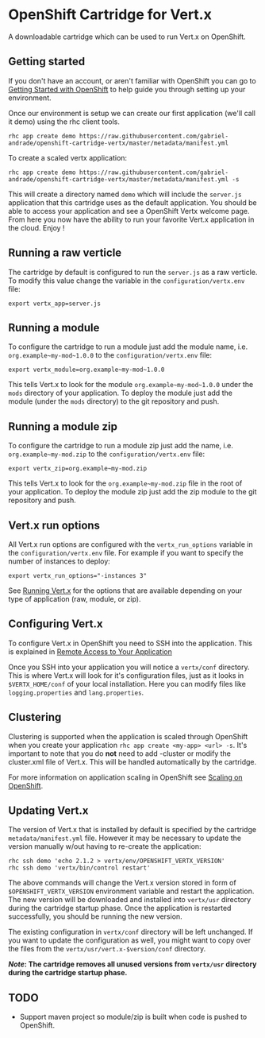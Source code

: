 # OpenShift Cartridge for Vert.x
A downloadable cartridge which can be used to run Vert.x on OpenShift. 

## Getting started

If you don't have an account, or aren't familiar with OpenShift you can go to 
[Getting Started with OpenShift](https://www.openshift.com/get-started/) to help guide you through setting up your environment.

Once our environment is setup we can create our first application (we'll call it demo) using the rhc client tools.

    rhc app create demo https://raw.githubusercontent.com/gabriel-andrade/openshift-cartridge-vertx/master/metadata/manifest.yml

To create a scaled vertx application:

    rhc app create demo https://raw.githubusercontent.com/gabriel-andrade/openshift-cartridge-vertx/master/metadata/manifest.yml -s

This will create a directory named `demo` which will include the `server.js` application that this cartridge uses as the
default application. You should be able to access your application and see a OpenShift Vertx welcome page. From here you
now have the ability to run your favorite Vert.x application in the cloud. Enjoy !

## Running a raw verticle

The cartridge by default is configured to run the `server.js` as a raw verticle. To modify this value change the variable in the `configuration/vertx.env` file:

    export vertx_app=server.js

## Running a module

To configure the cartridge to run a module just add the module name, i.e. `org.example~my-mod~1.0.0` to the `configuration/vertx.env` file:

    export vertx_module=org.example~my-mod~1.0.0

This tells Vert.x to look for the module `org.example~my-mod~1.0.0` under the `mods` directory of your application. To deploy the module just add the module (under the `mods` directory) to the git repository and push.

## Running a module zip

To configure the cartridge to run a module zip just add the name, i.e. `org.example~my-mod.zip` to the `configuration/vertx.env` file:


    export vertx_zip=org.example~my-mod.zip


This tells Vert.x to look for the `org.example~my-mod.zip` file in the root of your application. To deploy the module zip just add the zip module to the git repository and push.

## Vert.x run options

All Vert.x run options are configured with the `vertx_run_options` variable in the `configuration/vertx.env` file. For example if you want to specify the number of instances to deploy:

    export vertx_run_options="-instances 3"


See [Running Vert.x](http://vertx.io/manual.html#using-vertx-from-the-command-line) for the options that are available depending on your type of application (raw, module, or zip).

## Configuring Vert.x

To configure Vert.x in OpenShift you need to SSH into the application. This is explained in [Remote Access to Your Application](https://www.openshift.com/developers/remote-access)

Once you SSH into your application you will notice a `vertx/conf` directory. This is where Vert.x will look for it's configuration files, just as it looks in `$VERTX_HOME/conf` of your local installation. Here you can modify files like `logging.properties` and `lang.properties`.

## Clustering

Clustering is supported when the application is scaled through OpenShift when you create your application `rhc app create <my-app> <url> -s`. It's important to note that you do **not** need to add -cluster or modify the cluster.xml file of Vert.x. This will be handled automatically by the cartridge.

For more information on application scaling in OpenShift see [Scaling on OpenShift](https://www.openshift.com/developers/scaling).


## Updating Vert.x

The version of Vert.x that is installed by default is specified by the cartridge `metadata/manifest.yml` file. However it may be necessary to update the version manually w/out having to re-create the application:

    rhc ssh demo 'echo 2.1.2 > vertx/env/OPENSHIFT_VERTX_VERSION'
    rhc ssh demo 'vertx/bin/control restart'

The above commands will change the Vert.x version stored in form of `$OPENSHIFT_VERTX_VERSION` environment variable and restart the application. The new version will be downloaded and installed into `vertx/usr` directory during the cartridge startup phase. Once the application is restarted successfully, you should be running the new version.

The existing configuration in `vertx/conf` directory will be left unchanged. If you want to update the configuration as well, you might want to copy over the files from the `vertx/usr/vert.x-$version/conf` directory.

**_Note_: The cartridge removes all unused versions from `vertx/usr` directory during the cartridge startup phase.**

## TODO

- Support maven project so module/zip is built when code is pushed to OpenShift.
